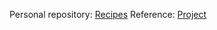 Personal repository: [Recipes](https://github.com/nicom16/top-project-recipes)
Reference: [Project](https://www.theodinproject.com/lessons/foundations-recipes)
